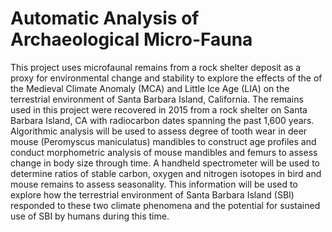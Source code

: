 Automatic Analysis of Archaeological Micro-Fauna
================================================

This project uses microfaunal remains from a rock shelter deposit as a proxy for environmental change and stability to explore the effects of the of the Medieval Climate Anomaly (MCA) and Little Ice Age (LIA) on the terrestrial environment of Santa Barbara Island, California. The remains used in this project were recovered in 2015 from a rock shelter on Santa Barbara Island, CA with radiocarbon dates spanning the past 1,600 years. Algorithmic analysis will be used to assess degree of tooth wear in deer mouse (Peromyscus maniculatus) mandibles to construct age profiles and conduct morphometric analysis of mouse mandibles and femurs to assess change in body size through time. A handheld spectrometer will be used to determine ratios of stable carbon, oxygen and nitrogen isotopes in bird and mouse remains to assess seasonality. This information will be used to explore how the terrestrial environment of Santa Barbara Island (SBI) responded to these two climate phenomena and the potential for sustained use of SBI by humans during this time.
